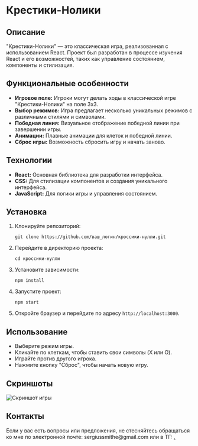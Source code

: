 <h1>Крестики-Нолики</h1>

<h2>Описание</h2>
<p>"Крестики-Нолики" — это классическая игра, реализованная с использованием React. Проект был разработан в процессе изучения React и его возможностей, таких как управление состоянием, компоненты и стилизация.</p>

<h2>Функциональные особенности</h2>
<ul>
    <li><strong>Игровое поле:</strong> Игроки могут делать ходы в классической игре "Крестики-Нолики" на поле 3x3.</li>
    <li><strong>Выбор режимов:</strong> Игра предлагает несколько уникальных режимов с различными стилями и символами.</li>
    <li><strong>Победная линия:</strong> Визуальное отображение победной линии при завершении игры.</li>
    <li><strong>Анимации:</strong> Плавные анимации для клеток и победной линии.</li>
    <li><strong>Сброс игры:</strong> Возможность сбросить игру и начать заново.</li>
</ul>

<h2>Технологии</h2>
<ul>
    <li><strong>React:</strong> Основная библиотека для разработки интерфейса.</li>
    <li><strong>CSS:</strong> Для стилизации компонентов и создания уникального интерфейса.</li>
    <li><strong>JavaScript:</strong> Для логики игры и управления состоянием.</li>
</ul>

<h2>Установка</h2>
<ol>
    <li>Клонируйте репозиторий:
        <pre><code>git clone https://github.com/ваш_логин/кроссики-нулли.git</code></pre>
    </li>
    <li>Перейдите в директорию проекта:
        <pre><code>cd кроссики-нулли</code></pre>
    </li>
    <li>Установите зависимости:
        <pre><code>npm install</code></pre>
    </li>
    <li>Запустите проект:
        <pre><code>npm start</code></pre>
    </li>
    <li>Откройте браузер и перейдите по адресу <code>http://localhost:3000</code>.</li>
</ol>

<h2>Использование</h2>
<ul>
    <li>Выберите режим игры.</li>
    <li>Кликайте по клеткам, чтобы ставить свои символы (X или O).</li>
    <li>Играйте против другого игрока.</li>
    <li>Нажмите кнопку "Сброс", чтобы начать новую игру.</li>
</ul>

<h2>Скриншоты</h2>
<p><img src="path/to/screenshot.png" alt="Скриншот игры" /></p>


<h2>Контакты</h2>
<p>Если у вас есть вопросы или предложения, не стесняйтесь обращаться ко мне по электронной почте: sergiussmithe@gmail.com или в ТГ: <a href="t.me/iamrayff">.</p>
